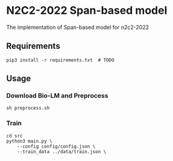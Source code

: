 # N2C2-2022 Span-based model
The implementation of Span-based model for n2c2-2022

## Requirements
```
pip3 install -r requirements.txt  # TODO
```

## Usage
### Download Bio-LM and Preprocess
```
sh preprocess.sh
```

### Train
```
cd src
python3 main.py \
    --config config/config.json \
    --train_data ../data/train.json \
```
